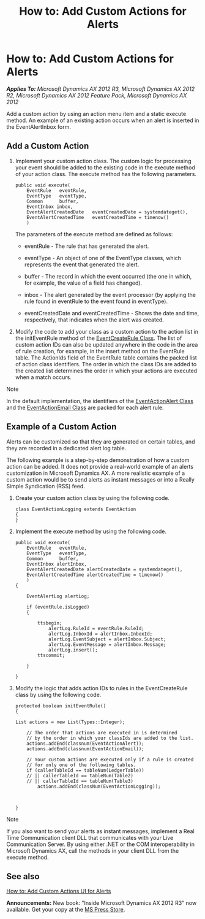 ﻿---
title: 'How to: Add Custom Actions for Alerts'
TOCTitle: 'How to: Add Custom Actions for Alerts'
ms:assetid: 37bca2e2-3f03-4906-86b3-8fdfd179bbd4
ms:mtpsurl: https://msdn.microsoft.com/en-us/library/Aa624189(v=AX.60)
ms:contentKeyID: 35242058
ms.date: 05/18/2015
mtps_version: v=AX.60
---

# How to: Add Custom Actions for Alerts 


_**Applies To:** Microsoft Dynamics AX 2012 R3, Microsoft Dynamics AX 2012 R2, Microsoft Dynamics AX 2012 Feature Pack, Microsoft Dynamics AX 2012_

Add a custom action by using an action menu item and a static execute method. An example of an existing action occurs when an alert is inserted in the EventAlertInbox form.

## Add a Custom Action

1.  Implement your custom action class. The custom logic for processing your event should be added to the existing code in the execute method of your action class. The execute method has the following parameters.
    
        public void execute(
            EventRule   eventRule,
            EventType   eventType,
            Common      buffer,
            EventInbox inbox,
            EventAlertCreatedDate   eventCreatedDate = systemdateget(),
            EventAlertCreatedTime   eventCreatedTime = timenow()
            )
    
    The parameters of the execute method are defined as follows:
    
      - eventRule - The rule that has generated the alert.
    
      - eventType - An object of one of the EventType classes, which represents the event that generated the alert.
    
      - buffer - The record in which the event occurred (the one in which, for example, the value of a field has changed).
    
      - inbox - The alert generated by the event processor (by applying the rule found in eventRule to the event found in eventType).
    
      - eventCreatedDate and eventCreatedTime - Shows the date and time, respectively, that indicates when the alert was created.

2.  Modify the code to add your class as a custom action to the action list in the initEventRule method of the [EventCreateRule Class](https://msdn.microsoft.com/en-us/library/gg771216\(v=ax.60\)). The list of custom action IDs can also be updated anywhere in the code in the area of rule creation, for example, in the insert method on the EventRule table. The ActionIds field of the EventRule table contains the packed list of action class identifiers. The order in which the class IDs are added to the created list determines the order in which your actions are executed when a match occurs.


> [!NOTE]
> <P>In the default implementation, the identifiers of the <A href="https://msdn.microsoft.com/en-us/library/gg758251(v=ax.60)">EventActionAlert Class</A> and the <A href="https://msdn.microsoft.com/en-us/library/gg758261(v=ax.60)">EventActionEmail Class</A> are packed for each alert rule.</P>



## Example of a Custom Action

Alerts can be customized so that they are generated on certain tables, and they are recorded in a dedicated alert log table.

The following example is a step-by-step demonstration of how a custom action can be added. It does not provide a real-world example of an alerts customization in Microsoft Dynamics AX. A more realistic example of a custom action would be to send alerts as instant messages or into a Really Simple Syndication (RSS) feed.

1.  Create your custom action class by using the following code.
    
        class EventActionLogging extends EventAction
        {
        }

2.  Implement the execute method by using the following code.
    
        public void execute(
            EventRule   eventRule,
            EventType   eventType,
            Common      buffer,
            EventInbox alertInbox,
            EventAlertCreatedDate alertCreatedDate = systemdateget(),
            EventAlertCreatedTime alertCreatedTime = timenow()
            )
        {
        
            EventAlertLog alertLog;
        
            if (eventRule.isLogged)
            {
        
                ttsbegin;
                    alertLog.RuleId = eventRule.RuleId;
                    alertLog.InboxId = alertInbox.InboxId;
                    alertLog.EventSubject = alertInbox.Subject;
                    alertLog.EventMessage = alertInbox.Message;
                    alertLog.insert();
                ttscommit;
        
            }
        
        }

3.  Modify the logic that adds action IDs to rules in the EventCreateRule class by using the following code.
    
        protected boolean initEventRule()
        {
        
        List actions = new List(Types::Integer);
        
            // The order that actions are executed in is determined
            // by the order in which your classIds are added to the list.
            actions.addEnd(classnum(EventActionAlert));
            actions.addEnd(classnum(EventActionEmail));
        
            // Your custom actions are executed only if a rule is created
            // for only one of the following tables.
            if (callerTableId == tableNum(LedgerTable))
            // || callerTableId == tableNum(Table2)
            // || callerTableId == tableNum(Table3)
                actions.addEnd(classNum(EventActionLogging));
        
            
        
        }


> [!NOTE]
> <P>If you also want to send your alerts as instant messages, implement a Real Time Communication client DLL that communicates with your Live Communication Server. By using either .NET or the COM interoperability in Microsoft Dynamics AX, call the methods in your client DLL from the execute method.</P>



## See also

[How to: Add Custom Actions UI for Alerts](how-to-add-custom-actions-ui-for-alerts.md)

  
**Announcements:** New book: "Inside Microsoft Dynamics AX 2012 R3" now available. Get your copy at the [MS Press Store](https://www.microsoftpressstore.com/store/inside-microsoft-dynamics-ax-2012-r3-9780735685109).

